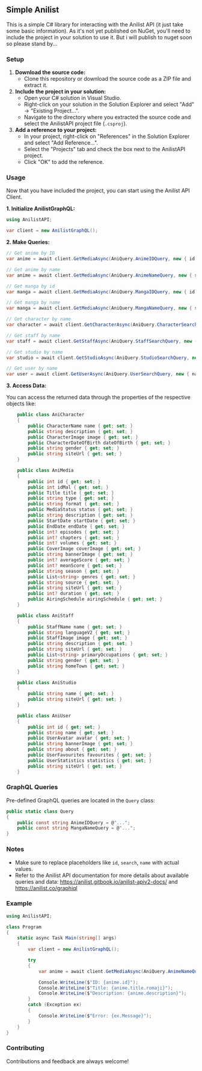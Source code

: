 ## Simple Anilist 

This is a simple C# library for interacting with the Anilist API (it just take some basic information). As it's not yet published on NuGet, you'll need to include the project in your solution to use it. But i will publish to nuget soon so please stand by...

### Setup

1. **Download the source code:**
   - Clone this repository or download the source code as a ZIP file and extract it.
2. **Include the project in your solution:**
   - Open your C# solution in Visual Studio.
   - Right-click on your solution in the Solution Explorer and select "Add" -> "Existing Project...".
   - Navigate to the directory where you extracted the source code and select the AnilistAPI project file (`.csproj`).
3. **Add a reference to your project:**
   - In your project, right-click on "References" in the Solution Explorer and select "Add Reference...".
   - Select the "Projects" tab and check the box next to the AnilistAPI project.
   - Click "OK" to add the reference.

### Usage

Now that you have included the project, you can start using the Anilist API Client. 

**1. Initialize AnilistGraphQL:**

```C#
using AnilistAPI;

var client = new AnilistGraphQL();
```

**2. Make Queries:**

```C#
// Get anime by ID 
var anime = await client.GetMediaAsync(AniQuery.AnimeIDQuery, new { id = "104198", asHtml = true });

// Get anime by name 
var anime = await client.GetMediaAsync(AniQuery.AnimeNameQuery, new { search = "Is the order rabbit? Bloom", asHtml = true });

// Get manga by id
var manga = await client.GetMediaAsync(AniQuery.MangaIDQuery, new { id = 79835 , asHtml = true });

// Get manga by name
var manga = await client.GetMediaAsync(AniQuery.MangaNameQuery, new { search = "Is the order rabbit?" , asHtml = true });

// Get character by name
var character = await client.GetCharacterAsync(AniQuery.CharacterSearchQuery, new { search = "Chino Kafuu", asHtml = true });

// Get staff by name
var staff = await client.GetStaffAsync(AniQuery.StaffSearchQuery, new { search = "Koi" , asHtml = true });

// Get studio by name
var studio = await client.GetStudioAsync(AniQuery.StudioSearchQuery, new { search = "Encourage Films", asHtml = true });

// Get user by name
var user = await client.GetUserAsync(AniQuery.UserSearchQuery, new { name = "nupniichan", asHtml = true });
```

**3. Access Data:**

You can access the returned data through the properties of the respective objects like:

```C#
    public class AniCharacter
    {
        public CharacterName name { get; set; }
        public string description { get; set; }
        public CharacterImage image { get; set; }
        public CharacterDateOfBirth dateOfBirth { get; set; }
        public string gender { get; set; }
        public string siteUrl { get; set; }
    }

    public class AniMedia
    {
        public int id { get; set; }
        public int idMal { get; set; }
        public Title title { get; set; }
        public string type { get; set; }
        public string format { get; set; }
        public MediaStatus status { get; set; }
        public string description { get; set; }
        public StartDate startDate { get; set; }
        public EndDate endDate { get; set; }
        public int? episodes { get; set; }
        public int? chapters { get; set; }
        public int? volumes { get; set; }
        public CoverImage coverImage { get; set; }
        public string bannerImage { get; set; }
        public int? averageScore { get; set; }
        public int? meanScore { get; set; }
        public string season { get; set; }
        public List<string> genres { get; set; }
        public string source { get; set; }
        public string siteUrl { get; set; }
        public int? duration { get; set; }
        public AiringSchedule airingSchedule { get; set; }
    }

    public class AniStaff
    {
        public StaffName name { get; set; }
        public string languageV2 { get; set; }
        public StaffImage image { get; set; }
        public string description { get; set; }
        public string siteUrl { get; set; }
        public List<string> primaryOccupations { get; set; }
        public string gender { get; set; }
        public string homeTown { get; set; }
    }

    public class AniStudio
    {
        public string name { get; set; }
        public string siteUrl { get; set; }
    }

    public class AniUser
    {
        public int id { get; set; }
        public string name { get; set; }
        public UserAvatar avatar { get; set; }
        public string bannerImage { get; set; }
        public string about { get; set; }
        public UserFavourites favourites { get; set; }
        public UserStatistics statistics { get; set; }
        public string siteUrl { get; set; }
    }
```

### GraphQL Queries

Pre-defined GraphQL queries are located in the `Query` class:

```C#
public static class Query
{
    public const string AnimeIDQuery = @"...";
    public const string MangaNameQuery = @"...";
}
```

### Notes

* Make sure to replace placeholders like `id`, `search`, `name` with actual values.
* Refer to the Anilist API documentation for more details about available queries and data: https://anilist.gitbook.io/anilist-apiv2-docs/ and https://anilist.co/graphiql

### Example

```C#
using AnilistAPI;

class Program
{
    static async Task Main(string[] args)
    {
        var client = new AnilistGraphQL();

        try
        {
            var anime = await client.GetMediaAsync(AniQuery.AnimeNameQuery, new { search = "Is the order rabbit? Bloom", asHtml = true });

            Console.WriteLine($"ID: {anime.id}");
            Console.WriteLine($"Title: {anime.title.romaji}");
            Console.WriteLine($"Description: {anime.description}");
        }
        catch (Exception ex)
        {
            Console.WriteLine($"Error: {ex.Message}");
        }
    }
}
```

### Contributing

Contributions and feedback are always welcome! 
